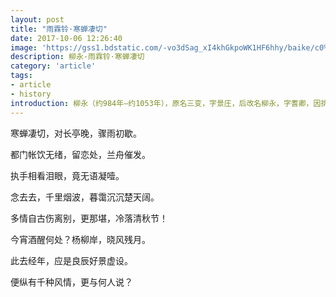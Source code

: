 ```yaml
---
layout: post
title: "雨霖铃·寒蝉凄切"
date: 2017-10-06 12:26:40
image: 'https://gss1.bdstatic.com/-vo3dSag_xI4khGkpoWK1HF6hhy/baike/c0%3Dbaike272%2C5%2C5%2C272%2C90/sign=511b2cee7ccb0a46912f836b0a0a9d41/3bf33a87e950352a9bb4eb1c5443fbf2b3118bc9.jpg'
description: 柳永-雨霖铃·寒蝉凄切
category: 'article'
tags:
- article
- history
introduction: 柳永（约984年—约1053年），原名三变，字景庄，后改名柳永，字耆卿，因排行第七，又称柳七，福建崇安人，北宋著名词人，婉约派代表人物。
---
```


寒蝉凄切，对长亭晚，骤雨初歇。

都门帐饮无绪，留恋处，兰舟催发。

执手相看泪眼，竟无语凝噎。

念去去，千里烟波，暮霭沉沉楚天阔。



多情自古伤离别，更那堪，冷落清秋节！

今宵酒醒何处？杨柳岸，晓风残月。

此去经年，应是良辰好景虚设。

便纵有千种风情，更与何人说？
